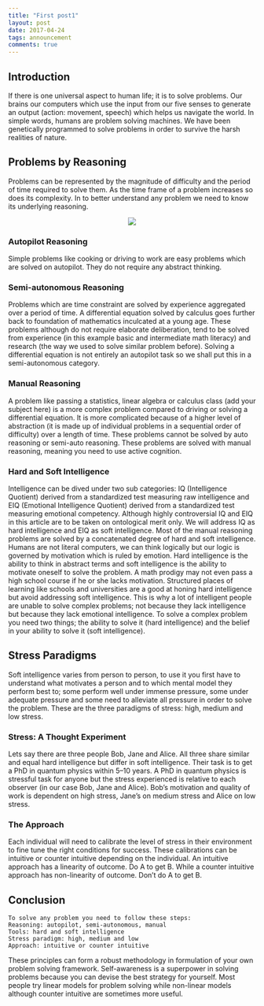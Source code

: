 ```yaml
---
title: "First post1"
layout: post
date: 2017-04-24
tags: announcement
comments: true
---
```


## Introduction
If there is one universal aspect to human life; it is to solve problems. Our brains our computers which use the input from our five senses to generate an output (action: movement, speech) which helps us navigate the world. In simple words, humans are problem solving machines. We have been genetically programmed to solve problems in order to survive the harsh realities of nature.

## Problems by Reasoning

Problems can be represented by the magnitude of difficulty and the period of time required to solve them. As the time frame of a problem increases so does its complexity. In to better understand any problem we need to know its underlying reasoning.

<p align="center">
  <img src="https://imgur.com/a/wTpMg0B.png" />
</p>

### Autopilot Reasoning

Simple problems like cooking or driving to work are easy problems which are solved on autopilot. They do not require any abstract thinking.

### Semi-autonomous Reasoning

Problems which are time constraint are solved by experience aggregated over a period of time. A differential equation solved by calculus goes further back to foundation of mathematics inculcated at a young age. These problems although do not require elaborate deliberation, tend to be solved from experience (in this example basic and intermediate math literacy) and research (the way we used to solve similar problem before). Solving a differential equation is not entirely an autopilot task so we shall put this in a semi-autonomous category.

### Manual Reasoning

A problem like passing a statistics, linear algebra or calculus class (add your subject here) is a more complex problem compared to driving or solving a differential equation. It is more complicated because of a higher level of abstraction (it is made up of individual problems in a sequential order of difficulty) over a length of time. These problems cannot be solved by auto reasoning or semi-auto reasoning. These problems are solved with manual reasoning, meaning you need to use active cognition.

### Hard and Soft Intelligence

Intelligence can be dived under two sub categories: IQ (Intelligence Quotient) derived from a standardized test measuring raw intelligence and EIQ (Emotional Intelligence Quotient) derived from a standardized test measuring emotional competency.
Although highly controversial IQ and EIQ in this article are to be taken on ontological merit only.
We will address IQ as hard intelligence and EIQ as soft intelligence.
Most of the manual reasoning problems are solved by a concatenated degree of hard and soft intelligence. Humans are not literal computers, we can think logically but our logic is governed by motivation which is ruled by emotion. Hard intelligence is the ability to think in abstract terms and soft intelligence is the ability to motivate oneself to solve the problem. A math prodigy may not even pass a high school course if he or she lacks motivation.
Structured places of learning like schools and universities are a good at honing hard intelligence but avoid addressing soft intelligence. This is why a lot of intelligent people are unable to solve complex problems; not because they lack intelligence but because they lack emotional intelligence. To solve a complex problem you need two things; the ability to solve it (hard intelligence) and the belief in your ability to solve it (soft intelligence).

## Stress Paradigms

Soft intelligence varies from person to person, to use it you first have to understand what motivates a person and to which mental model they perform best to; some perform well under immense pressure, some under adequate pressure and some need to alleviate all pressure in order to solve the problem. These are the three paradigms of stress: high, medium and low stress.

### Stress: A Thought Experiment

Lets say there are three people Bob, Jane and Alice. All three share similar and equal hard intelligence but differ in soft intelligence. Their task is to get a PhD in quantum physics within 5–10 years.
A PhD in quantum physics is stressful task for anyone but the stress experienced is relative to each observer (in our case Bob, Jane and Alice).
Bob’s motivation and quality of work is dependent on high stress, Jane’s on medium stress and Alice on low stress.

### The Approach

Each individual will need to calibrate the level of stress in their environment to fine tune the right conditions for success. These calibrations can be intuitive or counter intuitive depending on the individual.
An intuitive approach has a linearity of outcome. Do A to get B.
While a counter intuitive approach has non-linearity of outcome. Don’t do A to get B.

## Conclusion

```
To solve any problem you need to follow these steps:
Reasoning: autopilot, semi-autonomous, manual
Tools: hard and soft intelligence
Stress paradigm: high, medium and low
Approach: intuitive or counter intuitive

```
These principles can form a robust methodology in formulation of your own problem solving framework. Self-awareness is a superpower in solving problems because you can devise the best strategy for yourself. Most people try linear models for problem solving while non-linear models although counter intuitive are sometimes more useful.

